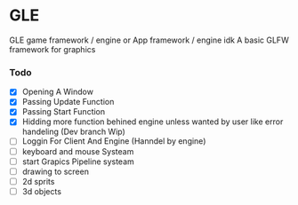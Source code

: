 # GLE
GLE game framework / engine or App framework / engine idk
A basic GLFW framework for graphics

### Todo
- [x] Opening A Window
- [x] Passing Update Function
- [x] Passing Start Function
- [x] Hidding more function behined engine unless wanted by user like error handeling (Dev branch Wip)
- [ ] Loggin For Client And Engine (Hanndel by engine)
- [ ] keyboard and mouse Systeam
- [ ] start Grapics Pipeline systeam
- [ ] drawing to screen
- [ ] 2d sprits
- [ ] 3d objects
